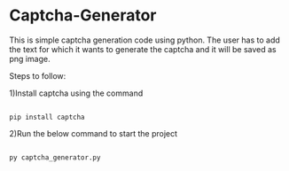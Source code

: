 # Captcha-Generator
This is simple captcha generation code using python. The user has to add the text for which it wants to generate the captcha and it will be saved as png image.

Steps to follow:

1)Install captcha using the command

```

pip install captcha

```

2)Run the below command to start the project

```

py captcha_generator.py

```
